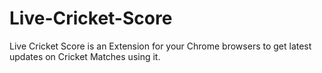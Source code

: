 # Live-Cricket-Score
Live Cricket Score is an Extension for your Chrome browsers to get latest updates on Cricket Matches using it.
